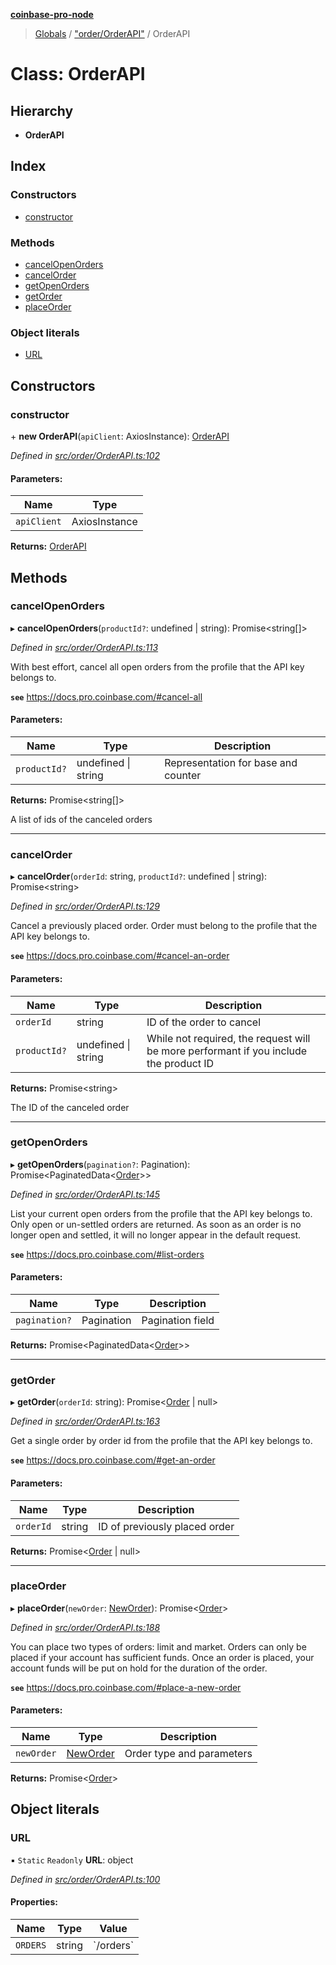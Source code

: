 **[coinbase-pro-node](../README.md)**

> [Globals](../globals.md) / ["order/OrderAPI"](../modules/_order_orderapi_.md) / OrderAPI

# Class: OrderAPI

## Hierarchy

- **OrderAPI**

## Index

### Constructors

- [constructor](_order_orderapi_.orderapi.md#constructor)

### Methods

- [cancelOpenOrders](_order_orderapi_.orderapi.md#cancelopenorders)
- [cancelOrder](_order_orderapi_.orderapi.md#cancelorder)
- [getOpenOrders](_order_orderapi_.orderapi.md#getopenorders)
- [getOrder](_order_orderapi_.orderapi.md#getorder)
- [placeOrder](_order_orderapi_.orderapi.md#placeorder)

### Object literals

- [URL](_order_orderapi_.orderapi.md#url)

## Constructors

### constructor

\+ **new OrderAPI**(`apiClient`: AxiosInstance): [OrderAPI](_order_orderapi_.orderapi.md)

_Defined in [src/order/OrderAPI.ts:102](https://github.com/bennyn/coinbase-pro-node/blob/26bf4d8/src/order/OrderAPI.ts#L102)_

#### Parameters:

| Name        | Type          |
| ----------- | ------------- |
| `apiClient` | AxiosInstance |

**Returns:** [OrderAPI](_order_orderapi_.orderapi.md)

## Methods

### cancelOpenOrders

▸ **cancelOpenOrders**(`productId?`: undefined \| string): Promise\<string[]>

_Defined in [src/order/OrderAPI.ts:113](https://github.com/bennyn/coinbase-pro-node/blob/26bf4d8/src/order/OrderAPI.ts#L113)_

With best effort, cancel all open orders from the profile that the API key belongs to.

**`see`** https://docs.pro.coinbase.com/#cancel-all

#### Parameters:

| Name         | Type                | Description                         |
| ------------ | ------------------- | ----------------------------------- |
| `productId?` | undefined \| string | Representation for base and counter |

**Returns:** Promise\<string[]>

A list of ids of the canceled orders

---

### cancelOrder

▸ **cancelOrder**(`orderId`: string, `productId?`: undefined \| string): Promise\<string>

_Defined in [src/order/OrderAPI.ts:129](https://github.com/bennyn/coinbase-pro-node/blob/26bf4d8/src/order/OrderAPI.ts#L129)_

Cancel a previously placed order. Order must belong to the profile that the API key belongs to.

**`see`** https://docs.pro.coinbase.com/#cancel-an-order

#### Parameters:

| Name | Type | Description |
| --- | --- | --- |
| `orderId` | string | ID of the order to cancel |
| `productId?` | undefined \| string | While not required, the request will be more performant if you include the product ID |

**Returns:** Promise\<string>

The ID of the canceled order

---

### getOpenOrders

▸ **getOpenOrders**(`pagination?`: Pagination): Promise\<PaginatedData\<[Order](../modules/_order_orderapi_.md#order)>>

_Defined in [src/order/OrderAPI.ts:145](https://github.com/bennyn/coinbase-pro-node/blob/26bf4d8/src/order/OrderAPI.ts#L145)_

List your current open orders from the profile that the API key belongs to. Only open or un-settled orders are returned. As soon as an order is no longer open and settled, it will no longer appear in the default request.

**`see`** https://docs.pro.coinbase.com/#list-orders

#### Parameters:

| Name          | Type       | Description      |
| ------------- | ---------- | ---------------- |
| `pagination?` | Pagination | Pagination field |

**Returns:** Promise\<PaginatedData\<[Order](../modules/_order_orderapi_.md#order)>>

---

### getOrder

▸ **getOrder**(`orderId`: string): Promise\<[Order](../modules/_order_orderapi_.md#order) \| null>

_Defined in [src/order/OrderAPI.ts:163](https://github.com/bennyn/coinbase-pro-node/blob/26bf4d8/src/order/OrderAPI.ts#L163)_

Get a single order by order id from the profile that the API key belongs to.

**`see`** https://docs.pro.coinbase.com/#get-an-order

#### Parameters:

| Name      | Type   | Description                   |
| --------- | ------ | ----------------------------- |
| `orderId` | string | ID of previously placed order |

**Returns:** Promise\<[Order](../modules/_order_orderapi_.md#order) \| null>

---

### placeOrder

▸ **placeOrder**(`newOrder`: [NewOrder](../modules/_order_orderapi_.md#neworder)): Promise\<[Order](../modules/_order_orderapi_.md#order)>

_Defined in [src/order/OrderAPI.ts:188](https://github.com/bennyn/coinbase-pro-node/blob/26bf4d8/src/order/OrderAPI.ts#L188)_

You can place two types of orders: limit and market. Orders can only be placed if your account has sufficient funds. Once an order is placed, your account funds will be put on hold for the duration of the order.

**`see`** https://docs.pro.coinbase.com/#place-a-new-order

#### Parameters:

| Name       | Type                                                | Description               |
| ---------- | --------------------------------------------------- | ------------------------- |
| `newOrder` | [NewOrder](../modules/_order_orderapi_.md#neworder) | Order type and parameters |

**Returns:** Promise\<[Order](../modules/_order_orderapi_.md#order)>

## Object literals

### URL

▪ `Static` `Readonly` **URL**: object

_Defined in [src/order/OrderAPI.ts:100](https://github.com/bennyn/coinbase-pro-node/blob/26bf4d8/src/order/OrderAPI.ts#L100)_

#### Properties:

| Name     | Type   | Value       |
| -------- | ------ | ----------- |
| `ORDERS` | string | \`/orders\` |
